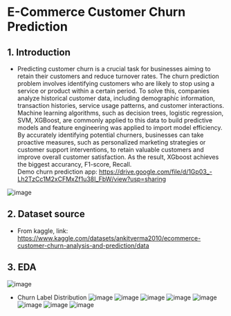 # E-Commerce Customer Churn Prediction
## 1. Introduction
- Predicting customer churn is a crucial task for businesses aiming to retain their customers and reduce turnover rates. The churn prediction problem involves identifying customers who are likely to stop using a service or product within a certain period. To solve this, companies analyze historical customer data, including demographic information, transaction histories, service usage patterns, and customer interactions. Machine learning algorithms, such as decision trees, logistic regression, SVM, XGBoost, are commonly applied to this data to build predictive models and feature engineering was applied to import model efficiency. By accurately identifying potential churners, businesses can take proactive measures, such as personalized marketing strategies or customer support interventions, to retain valuable customers and improve overall customer satisfaction. As the result, XGboost achieves the biggest accurancy, F1-score, Recall. \
Demo churn prediction app: https://drive.google.com/file/d/1Gp03_-Lh2TzCc1M2xCFMxZf1u38I_FbW/view?usp=sharing

![image](https://github.com/user-attachments/assets/aadb7021-0994-4e42-ba1b-0fcd15ad125e)

## 2. Dataset source
- From kaggle, link: https://www.kaggle.com/datasets/ankitverma2010/ecommerce-customer-churn-analysis-and-prediction/data
## 3. EDA
![image](https://github.com/user-attachments/assets/e7deb0e2-0644-4999-ae3d-af211f11813e)
- Churn Label Distribution
![image](https://github.com/user-attachments/assets/23ef5926-6a3a-43bc-9825-3bde47c83eb5)
![image](https://github.com/user-attachments/assets/f3c048aa-f2e7-47c7-9ff5-0fc9d34721e6)
![image](https://github.com/user-attachments/assets/9bc9913d-a0c9-4247-8e92-83ab85bd6c37)
![image](https://github.com/user-attachments/assets/42b52524-c1d4-4926-b04b-1572e388377f)
![image](https://github.com/user-attachments/assets/796987ad-6746-4e25-bc56-11e0a63de9eb)
![image](https://github.com/user-attachments/assets/dcfd9e10-7dce-44df-a81a-48b1c119d367)
![image](https://github.com/user-attachments/assets/f65651c1-0cad-4a1b-add5-f37dab34d165)
![image](https://github.com/user-attachments/assets/1bb86acf-bb04-46c2-9d43-fecb44e97de1)




